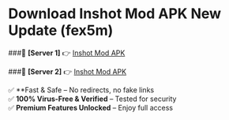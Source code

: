 # Download Inshot Mod APK New Update (fex5m)  



###🔹 **[Server 1]** 👉 [Inshot Mod APK](https://apkcomod.com?title=Inshot_Mod_APK) 

###🔹 **[Server 2]** 👉 [Inshot Mod APK](https://apkcomod.com?title=Inshot_Mod_APK)  

✅ **Fast & Safe – No redirects, no fake links  
✅ **100% Virus-Free & Verified** – Tested for security  
✅ **Premium Features Unlocked** – Enjoy full access  


